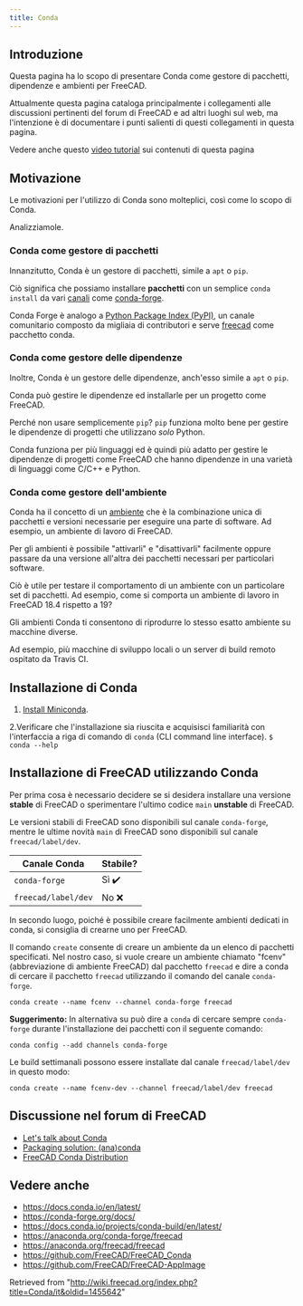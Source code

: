 ```yaml
---
title: Conda
---
```

## Introduzione

Questa pagina ha lo scopo di presentare Conda come gestore di pacchetti, dipendenze e ambienti per FreeCAD.

Attualmente questa pagina cataloga principalmente i collegamenti alle discussioni pertinenti del forum di FreeCAD e ad altri luoghi sul web, ma l'intenzione è di documentare i punti salienti di questi collegamenti in questa pagina.

Vedere anche questo [video tutorial](https://www.youtube.com/watch?v=sCs8xlrw2nM) sui contenuti di questa pagina

## Motivazione

Le motivazioni per l'utilizzo di Conda sono molteplici, così come lo scopo di Conda.

Analizziamole.

### Conda come gestore di pacchetti

Innanzitutto, Conda è un gestore di pacchetti, simile a `apt` o `pip`.

Ciò significa che possiamo installare **pacchetti** con un semplice `conda install` da vari [canali](https://docs.conda.io/projects/conda/en/latest/user-guide/concepts/channels.html#what-is-a-conda-channel) come [conda-forge](https://conda-forge.org/).

Conda Forge è analogo a [Python Package Index (PyPI)](https://pypi.org/), un canale comunitario composto da migliaia di contributori e serve [freecad](https://anaconda.org/conda-forge/freecad) come pacchetto conda.

### Conda come gestore delle dipendenze

Inoltre, Conda è un gestore delle dipendenze, anch'esso simile a `apt` o `pip`.

Conda può gestire le dipendenze ed installarle per un progetto come FreeCAD.

Perché non usare semplicemente `pip`? `pip` funziona molto bene per gestire le dipendenze di progetti che utilizzano *solo* Python.

Conda funziona per più linguaggi ed è quindi più adatto per gestire le dipendenze di progetti come FreeCAD che hanno dipendenze in una varietà di linguaggi come C/C++ e Python.

### Conda come gestore dell'ambiente

Conda ha il concetto di un [ambiente](https://docs.conda.io/projects/conda/en/latest/user-guide/concepts/environments.html) che è la combinazione unica di pacchetti e versioni necessarie per eseguire una parte di software. Ad esempio, un ambiente di lavoro di FreeCAD.

Per gli ambienti è possibile "attivarli" e "disattivarli" facilmente oppure passare da una versione all'altra dei pacchetti necessari per particolari software.

Ciò è utile per testare il comportamento di un ambiente con un particolare set di pacchetti. Ad esempio, come si comporta un ambiente di lavoro in FreeCAD 18.4 rispetto a 19?

Gli ambienti Conda ti consentono di riprodurre lo stesso esatto ambiente su macchine diverse.

Ad esempio, più macchine di sviluppo locali o un server di build remoto ospitato da Travis CI.

## Installazione di Conda

1. [Install Miniconda](https://docs.conda.io/en/latest/miniconda.html).

2.Verificare che l'installazione sia riuscita e acquisisci familiarità con l'interfaccia a riga di comando di `conda` (CLI command line interface).
`$ conda --help`

## Installazione di FreeCAD utilizzando Conda

Per prima cosa è necessario decidere se si desidera installare una versione **stable** di FreeCAD o sperimentare l'ultimo codice `main` **unstable** di FreeCAD.

Le versioni stabili di FreeCAD sono disponibili sul canale `conda-forge`, mentre le ultime novità `main` di FreeCAD sono disponibili sul canale `freecad/label/dev`.

| Canale Conda | Stabile? |
| --- | --- |
| `conda-forge` | Sì ✔️ |
| `freecad/label/dev` | No ❌ |

In secondo luogo, poiché è possibile creare facilmente ambienti dedicati in conda, si consiglia di crearne uno per FreeCAD.

Il comando `create` consente di creare un ambiente da un elenco di pacchetti specificati. Nel nostro caso, si vuole creare un ambiente chiamato "fcenv" (abbreviazione di ambiente FreeCAD) dal pacchetto `freecad` e dire a conda di cercare il pacchetto `freecad` utilizzando il comando del canale `conda-forge`.

```
conda create --name fcenv --channel conda-forge freecad

```

**Suggerimento:** In alternativa su può dire a `conda` di cercare sempre `conda-forge` durante l'installazione dei pacchetti con il seguente comando:

```
conda config --add channels conda-forge

```

Le build settimanali possono essere installate dal canale `freecad/label/dev` in questo modo:

```
conda create --name fcenv-dev --channel freecad/label/dev freecad

```

## Discussione nel forum di FreeCAD

* [Let's talk about Conda](https://forum.freecadweb.org/viewtopic.php?t=39656)
* [Packaging solution: (ana)conda](https://forum.freecadweb.org/viewtopic.php?f=10&t=15197)
* [FreeCAD Conda Distribution](https://forum.freecadweb.org/viewtopic.php?f=8&t=45582)

## Vedere anche

* <https://docs.conda.io/en/latest/>
* <https://conda-forge.org/docs/>
* <https://docs.conda.io/projects/conda-build/en/latest/>
* <https://anaconda.org/conda-forge/freecad>
* <https://anaconda.org/freecad/freecad>
* <https://github.com/FreeCAD/FreeCAD_Conda>
* <https://github.com/FreeCAD/FreeCAD-AppImage>

Retrieved from "<http://wiki.freecad.org/index.php?title=Conda/it&oldid=1455642>"